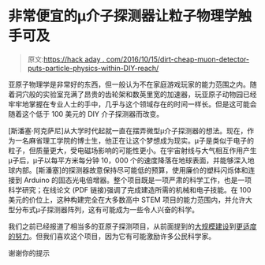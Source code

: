 # 非常便宜的μ介子探测器让粒子物理学触手可及

> 原文:[https://hack aday . com/2016/10/15/dirt-cheap-muon-detector-puts-particle-physics-within-DIY-reach/](https://hackaday.com/2016/10/15/dirt-cheap-muon-detector-puts-particle-physics-within-diy-reach/)

亚原子物理学是非常好的东西，但一般认为不在家庭游戏玩家的能力范围之内。随着洞穴般的实验室充满了昂贵的齿轮架和数英里宽的加速器，玩亚原子动物园已经牢牢地掌握在专业人士的手中，几乎与这个领域存在的时间一样长。但是这可能会随着这个低于 100 美元的 DIY 介子探测器而改变。

[斯潘塞·阿克萨尼]从大学时代起就一直在摆弄微型μ介子探测器的想法。现在，作为一名麻省理工学院的博士生，他正在让这个梦想成为现实。μ子是类似于电子的粒子，但质量更大，受电磁场影响的可能性更小。在宇宙射线与大气相互作用产生μ子后，μ子以每平方米每分钟 10，000 个的速度降落在地球表面，并能够深入地球内部。[斯潘塞]的探测器故意保持尽可能低的预算，使用廉价的塑料闪烁体和连接到 Arduino 的固态光电倍增器。整个项目既是一项严肃的科学工作，也是一项科学研究；在线论文 (PDF 链接)强调了完成建造所需的机械和电子技能。在 100 美元的价位上，这种构建完全在大多数高中 STEM 项目的能力范围内，并允许大型分布式μ子探测器阵列，这有可能成为一些令人兴奋的科学。

我们之前已经报道了相当多的亚原子探测项目，从前面提到的[大规模建设](http://hackaday.com/2016/01/12/lux-searches-in-the-deep-for-dark-matter/)到[更适度的努力](http://hackaday.com/2013/05/13/geiger-counter-tells-you-if-your-dishes-are-radioactive/)。但我们喜欢这个项目，因为它有可能激励许多公民科学家。

谢谢你的提示